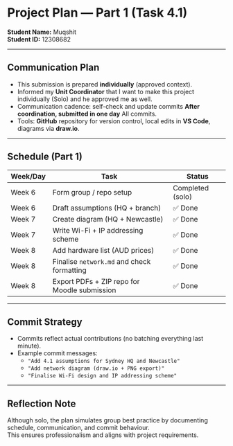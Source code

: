 # Project Plan — Part 1 (Task 4.1)

**Student Name:** Muqshit  
**Student ID:** 12308682  

---

## Communication Plan
- This submission is prepared **individually** (approved context).
- Informed my **Unit Coordinator** that I want to make this project individually (Solo) and he approved me as well.
- Communication cadence: self-check and update commits **After coordination, submitted in one day** All commits.  
- Tools: **GitHub** repository for version control, local edits in **VS Code**, diagrams via **draw.io**.  

---

## Schedule (Part 1)
| Week/Day | Task | Status |
|----------|------|--------|
| Week 6   | Form group / repo setup | Completed (solo) |
| Week 6   | Draft assumptions (HQ + branch) | ✅ Done |
| Week 7   | Create diagram (HQ + Newcastle) | ✅ Done |
| Week 7   | Write Wi-Fi + IP addressing scheme | ✅ Done |
| Week 8   | Add hardware list (AUD prices) | ✅ Done |
| Week 8   | Finalise `network.md` and check formatting | ✅ Done |
| Week 8   | Export PDFs + ZIP repo for Moodle submission | ✅ Done |

---

## Commit Strategy  
- Commits reflect actual contributions (no batching everything last minute).  
- Example commit messages:  
  - `"Add 4.1 assumptions for Sydney HQ and Newcastle"`  
  - `"Add network diagram (draw.io + PNG export)"`  
  - `"Finalise Wi-Fi design and IP addressing scheme"`  

---

## Reflection Note
Although solo, the plan simulates group best practice by documenting schedule, communication, and commit behaviour.  
This ensures professionalism and aligns with project requirements.
